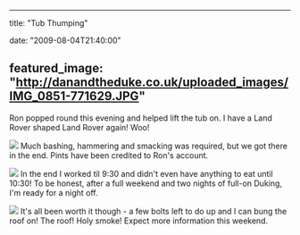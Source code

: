 
---
title: "Tub Thumping"

date: "2009-08-04T21:40:00"

featured_image: "http://danandtheduke.co.uk/uploaded_images/IMG_0851-771629.JPG"
---


Ron popped round this evening and helped lift the tub on.  I have a Land Rover shaped Land Rover again!  Woo!

<a href="http://danandtheduke.co.uk/uploaded_images/IMG_0851-771664.JPG"><img src="/images/tub-thumping/IMG_0851-771629.JPG"/></a>
Much bashing, hammering and smacking was required, but we got there in the end.  Pints have been credited to Ron's account.

<a href="http://danandtheduke.co.uk/uploaded_images/IMG_0854-727793.JPG"><img src="/images/tub-thumping/IMG_0854-727760.JPG"/></a>
In the end I worked til 9:30 and didn't even have anything to eat until 10:30!  To be honest, after a full weekend and two nights of full-on Duking, I'm ready for a night off.

<a href="http://danandtheduke.co.uk/uploaded_images/IMG_0864-727739.JPG"><img src="/images/tub-thumping/IMG_0864-727734.JPG"/></a>
It's all been worth it though - a few bolts left to do up and I can bung the roof on!  The roof!  Holy smoke!  Expect more information this weekend.